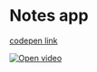 # Notes app 

[codepen link](https://codepen.io/LunaOlbrechts/pen/MWwVKmg "Notes app codepen link")

[![Open video](https://img.youtube.com/vi/w1d1bMOcIQk/0.jpg)](https://www.youtube.com/watch?v=w1d1bMOcIQk)
